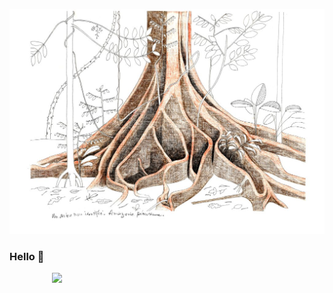 
![Cover](https://github.com/FrederickChenot/FrederickChenot/blob/main/img/francisHalle.jpg)

### Hello 👋

<p style='text-align: center; width: 30%'> <img src="https://media.giphy.com/media/E8BKRmebpiire/giphy.gif"> </p>